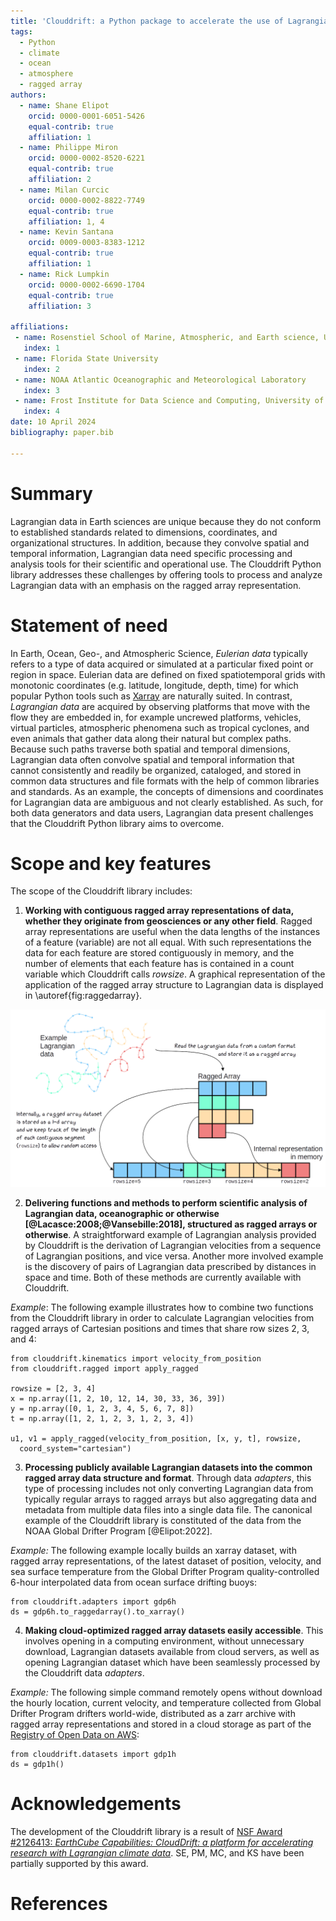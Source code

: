 ```yaml
---
title: 'Clouddrift: a Python package to accelerate the use of Lagrangian data for atmospheric, oceanic, and climate sciences'
tags:
  - Python
  - climate
  - ocean
  - atmosphere
  - ragged array
authors:
  - name: Shane Elipot
    orcid: 0000-0001-6051-5426
    equal-contrib: true
    affiliation: 1
  - name: Philippe Miron
    orcid: 0000-0002-8520-6221
    equal-contrib: true
    affiliation: 2
  - name: Milan Curcic
    orcid: 0000-0002-8822-7749
    equal-contrib: true
    affiliation: 1, 4
  - name: Kevin Santana
    orcid: 0009-0003-8383-1212
    equal-contrib: true
    affiliation: 1
  - name: Rick Lumpkin
    orcid: 0000-0002-6690-1704
    equal-contrib: true
    affiliation: 3

affiliations:
 - name: Rosenstiel School of Marine, Atmospheric, and Earth science, University of Miami
   index: 1
 - name: Florida State University
   index: 2
 - name: NOAA Atlantic Oceanographic and Meteorological Laboratory
   index: 3
 - name: Frost Institute for Data Science and Computing, University of Miami
   index: 4
date: 10 April 2024
bibliography: paper.bib

---
```


# Summary

Lagrangian data in Earth sciences are unique because they do not conform to established standards related to dimensions, coordinates, and organizational structures. In addition, because they convolve spatial and temporal information, Lagrangian data need specific processing and analysis tools for their scientific and operational use. The Clouddrift Python library addresses these challenges by offering tools to process and analyze Lagrangian data with an emphasis on the ragged array representation.

# Statement of need

In Earth, Ocean, Geo-, and Atmospheric Science, *Eulerian data* typically refers to a type of data acquired or simulated at a particular fixed point or region in space. Eulerian data are defined on fixed spatiotemporal grids with monotonic coordinates (e.g. latitude, longitude, depth, time) for which popular Python tools such as [Xarray](https://docs.xarray.dev/en/stable/) are naturally suited. In contrast, *Lagrangian data* are acquired by observing platforms that move with the flow they are embedded in, for example uncrewed platforms, vehicles, virtual particles, atmospheric phenomena such as tropical cyclones, and even animals that gather data along their natural but complex paths. Because such paths traverse both spatial and temporal dimensions, Lagrangian data often convolve spatial and temporal information that cannot consistently and readily be organized, cataloged, and stored in common data structures and file formats with the help of common libraries and standards. As an example, the concepts of dimensions and coordinates for Lagrangian data are ambiguous and not clearly established. As such, for both data generators and data users, Lagrangian data present challenges that the Clouddrift Python library aims to overcome. 

# Scope and key features

The scope of the Clouddrift library includes: 

1. **Working with contiguous ragged array representations of data, whether they originate from geosciences or any other field**. Ragged array representations are useful when the data lengths of the instances of a feature (variable) are not all equal. With such representations the data for each feature are stored contiguously in memory, and the number of elements that each feature has is contained in a count variable which Clouddrift calls *rowsize*. A graphical representation of the application of the ragged array structure to Lagrangian data is displayed in \autoref{fig:raggedarray}.

![Ragged array representation for Lagrangian data. \label{fig:raggedarray}](ragged_array.png)

2. **Delivering functions and methods to perform scientific analysis of Lagrangian data, oceanographic or otherwise [@Lacasce:2008;@Vansebille:2018], structured as ragged arrays or otherwise**. A straightforward example of Lagrangian analysis provided by Clouddrift is the derivation of Lagrangian velocities from a sequence of Lagrangian positions, and vice versa. Another more involved example is the discovery of pairs of Lagrangian data prescribed by distances in space and time. Both of these methods are currently available with Clouddrift.

*Example*: The following example illustrates how to combine two functions from the Clouddrift library in order to calculate Lagrangian velocities from ragged arrays of Cartesian positions and times that share row sizes 2, 3, and 4:
```
from clouddrift.kinematics import velocity_from_position
from clouddrift.ragged import apply_ragged

rowsize = [2, 3, 4]
x = np.array([1, 2, 10, 12, 14, 30, 33, 36, 39])
y = np.array([0, 1, 2, 3, 4, 5, 6, 7, 8])
t = np.array([1, 2, 1, 2, 3, 1, 2, 3, 4])

u1, v1 = apply_ragged(velocity_from_position, [x, y, t], rowsize,
  coord_system="cartesian")
```

3. **Processing publicly available Lagrangian datasets into the common ragged array data structure and format**. Through data *adapters*, this type of processing includes not only converting Lagrangian data from typically regular arrays to ragged arrays but also aggregating data and metadata from multiple data files into a single data file. The canonical example of the Clouddrift library is constituted of the data from the NOAA Global Drifter Program [@Elipot:2022].

*Example:* The following example locally builds an xarray dataset, with ragged array representations, of the latest dataset of position, velocity, and sea surface temperature from the Global Drifter Program quality-controlled 6-hour interpolated data from ocean surface drifting buoys:
```
from clouddrift.adapters import gdp6h
ds = gdp6h.to_raggedarray().to_xarray()
```

4. **Making cloud-optimized ragged array datasets easily accessible**. This involves opening in a computing environment, without unnecessary download, Lagrangian datasets available from cloud servers, as well as opening Lagrangian dataset which have been seamlessly processed by the Clouddrift data *adapters*.    

*Example:* The following simple command remotely opens without download the hourly location, current velocity, and temperature collected from Global Drifter Program drifters world-wide, distributed as a zarr archive with ragged array representations and stored in a cloud storage as part of the [Registry of Open Data on AWS](https://registry.opendata.aws/noaa-oar-hourly-gdp/):

```
from clouddrift.datasets import gdp1h
ds = gdp1h()
```

# Acknowledgements

The development of the Clouddrift library is a result of [NSF Award #2126413: *EarthCube Capabilities: CloudDrift: a platform for accelerating research with Lagrangian climate data*](https://www.nsf.gov/awardsearch/showAward?AWD_ID=2126413). SE, PM, MC, and KS have been partially supported by this award. 

# References

